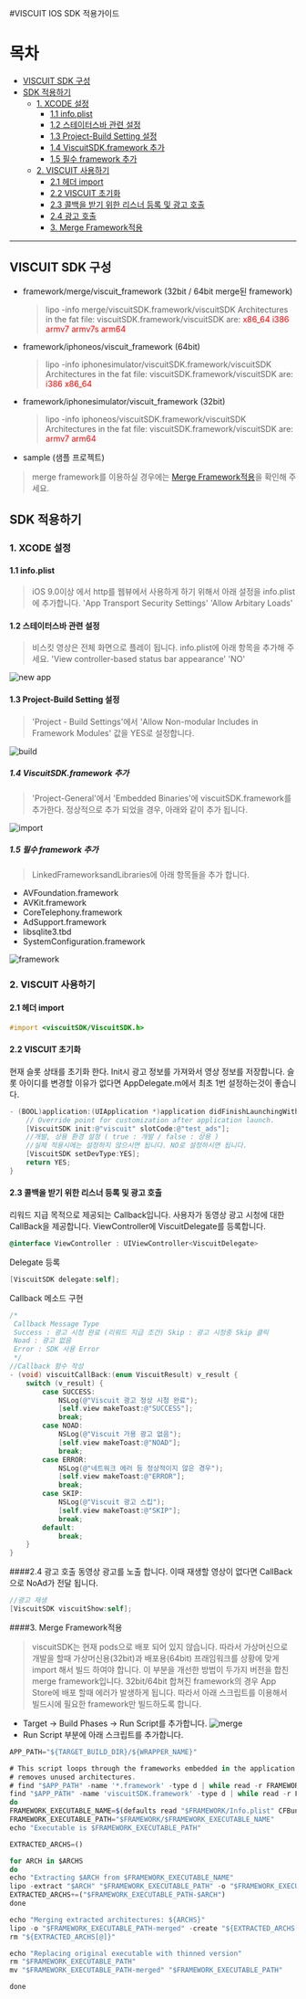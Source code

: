 #VISCUIT IOS SDK 적용가이드

목차
=================
* [VISCUIT SDK 구성](#viscuit-sdk-구성)
* [SDK 적용하기](#sdk-적용하기)
	* [1. XCODE 설정](#1-xcode-설정)
		* [1.1 info.plist](#11-infoplist)
		* [1.2 스테이터스바 관련 설정](#12-스테이터스바-관련-설정)
		* [1.3 Project-Build Setting 설정](#13-project-build-setting-설정)
		* [1.4 ViscuitSDK.framework 추가](#14-viscuitsdkframework-추가)
		* [1.5 필수 framework 추가](#15-필수-framework-추가)
    * [2. VISCUIT 사용하기](#2-viscuit-사용하기)
    	* [2.1 헤더 import](#21-헤더-import)
    	* [2.2 VISCUIT 초기화](#22-viscuit-초기화)
    	* [2.3 콜백을 받기 위한 리스너 등록 및 광고 호출](#23-콜백을-받기-위한-리스너-등록-및-광고-호출)
    	* [2.4 광고 호출](#24-광고-호출)
    	* [3. Merge Framework적용](#3-merge-framework적용)

---

## VISCUIT SDK 구성
- framework/merge/viscuit_framework (32bit / 64bit merge된 framework)

	> lipo -info merge/viscuitSDK.framework/viscuitSDK
Architectures in the fat file: viscuitSDK.framework/viscuitSDK are: <font color="red">x86_64 i386 armv7 armv7s arm64</font>

- framework/iphoneos/viscuit_framework (64bit)

	> lipo -info iphonesimulator/viscuitSDK.framework/viscuitSDK
Architectures in the fat file: viscuitSDK.framework/viscuitSDK are: <font color="red">i386 x86_64</font>

- framework/iphonesimulator/viscuit_framework (32bit)

	> lipo -info iphoneos/viscuitSDK.framework/viscuitSDK
Architectures in the fat file: viscuitSDK.framework/viscuitSDK are: <font color="red">armv7 arm64</font>

- sample (샘플 프로젝트)

> merge framework를 이용하실 경우에는 [Merge Framework적용](#3-merge-framework적용)을 확인해 주세요.



## SDK 적용하기

###  1. XCODE 설정
#### 1.1 info.plist
>  iOS 9.0이상 에서 http를 웹뷰에서 사용하게 하기 위해서 아래 설정을 info.plist에 추가합니다.
'App Transport Security Settings'
'Allow Arbitary Loads'

#### 1.2 스테이터스바 관련 설정
> 비스킷 영상은 전체 화면으로 플레이 됩니다. info.plist에 아래 항목을 추가해 주세요.
'View controller-based status bar appearance' 'NO'

![new app](./img/sdk-1.png)


####  1.3 Project-Build Setting 설정
> 'Project - Build Settings'에서 'Allow Non-modular Includes in Framework Modules' 값을 YES로 설정합니다.

![build](./img/sdk-2.png)

##### 1.4 ViscuitSDK.framework 추가
> 'Project-General'에서 'Embedded Binaries'에 viscuitSDK.framework를 추가한다. 정상적으로 추가 되었을 경우, 아래와 같이 추가 됩니다.

![import](./img/sdk-3.png)

##### 1.5 필수 framework 추가
> LinkedFrameworksandLibraries에 아래 항목들을 추가 합니다.
- AVFoundation.framework
- AVKit.framework
- CoreTelephony.framework
- AdSupport.framework
- libsqlite3.tbd
- SystemConfiguration.framework

![framework](./img/sdk-4.png)

### 2. VISCUIT 사용하기

#### 2.1 헤더 import
```objectivec
#import <viscuitSDK/ViscuitSDK.h>
```

#### 2.2 VISCUIT 초기화
현재 슬롯 상태를 초기화 한다. Init시 광고 정보를 가져와서 영상 정보를 저장합니다.
슬롯 아이디를 변경할 이유가 없다면 AppDelegate.m에서 최초 1번 설정하는것이 좋습니다.
```objectivec
- (BOOL)application:(UIApplication *)application didFinishLaunchingWithOptions:(NSDictionary *)launchOptions {
    // Override point for customization after application launch.
    [ViscuitSDK init:@"viscuit" slotCode:@"test_ads"];
    //개발, 상용 환경 설정 ( true : 개발 / false : 상용 )
    //실제 적용시에는 설정하지 않으시면 됩니다. NO로 설정하시면 됩니다.
    [ViscuitSDK setDevType:YES];
    return YES;
}

```


#### 2.3 콜백을 받기 위한 리스너 등록 및 광고 호출
리워드 지급 목적으로 제공되는 Callback입니다.
사용자가 동영상 광고 시청에 대한 CallBack을 제공합니다.
ViewController에 ViscuitDelegate를 등록합니다.
```objectivec
@interface ViewController : UIViewController<ViscuitDelegate>
```
Delegate 등록
```objectivec
[ViscuitSDK delegate:self];
```

Callback 메소드 구현
```objectivec
/*
 Callback Message Type
 Success : 광고 시청 완료 (리워드 지급 조건) Skip : 광고 시청중 Skip 클릭
 Noad : 광고 없음
 Error : SDK 사용 Error
 */
//Callback 함수 작성
- (void) viscuitCallBack:(enum ViscuitResult) v_result {
    switch (v_result) {
        case SUCCESS:
            NSLog(@"Viscuit 광고 정상 시청 완료");
            [self.view makeToast:@"SUCCESS"];
            break;
        case NOAD:
            NSLog(@"Viscuit 가용 광고 없음");
            [self.view makeToast:@"NOAD"];
            break;
        case ERROR:
            NSLog(@"네트워크 에러 등 정상적이지 않은 경우");
            [self.view makeToast:@"ERROR"];
            break;
        case SKIP:
            NSLog(@"Viscuit 광고 스킵");
            [self.view makeToast:@"SKIP"];
            break;
        default:
            break;
    }
}
```

####2.4 광고 호출
동영상 광고를 노출 합니다.
이때 재생할 영상이 없다면 CallBack으로 NoAd가 전달 됩니다.
```objectivec
//광고 재생
[ViscuitSDK viscuitShow:self];
```



####3. Merge Framework적용
> viscuitSDK는 현재 pods으로 배포 되어 있지 않습니다. 따라서 가상머신으로 개발을 할때 가상머신용(32bit)과 배포용(64bit) 프래임워크를 상황에 맞게 import 해서 빌드 하여야 합니다.
 이 부분을 개선한 방법이 두가지 버전을 합친 merge framework입니다. 32bit/64bit 합쳐진 framework의 경우 App Store에 배포 할때 에러가 발생하게 됩니다. 따라서 아래 스크립트를 이용해서 빌드시에 필요한 framework만 빌드하도록 합니다.

- Target -> Build Phases -> Run Script를 추가합니다.
![merge](./img/sdk-5.png)
- Run Script 부분에 아래 스크립트를 추가합니다.

```javascript
APP_PATH="${TARGET_BUILD_DIR}/${WRAPPER_NAME}"

# This script loops through the frameworks embedded in the application and
# removes unused architectures.
# find "$APP_PATH" -name '*.framework' -type d | while read -r FRAMEWORK
find "$APP_PATH" -name 'viscuitSDK.framework' -type d | while read -r FRAMEWORK
do
FRAMEWORK_EXECUTABLE_NAME=$(defaults read "$FRAMEWORK/Info.plist" CFBundleExecutable)
FRAMEWORK_EXECUTABLE_PATH="$FRAMEWORK/$FRAMEWORK_EXECUTABLE_NAME"
echo "Executable is $FRAMEWORK_EXECUTABLE_PATH"

EXTRACTED_ARCHS=()

for ARCH in $ARCHS
do
echo "Extracting $ARCH from $FRAMEWORK_EXECUTABLE_NAME"
lipo -extract "$ARCH" "$FRAMEWORK_EXECUTABLE_PATH" -o "$FRAMEWORK_EXECUTABLE_PATH-$ARCH"
EXTRACTED_ARCHS+=("$FRAMEWORK_EXECUTABLE_PATH-$ARCH")
done

echo "Merging extracted architectures: ${ARCHS}"
lipo -o "$FRAMEWORK_EXECUTABLE_PATH-merged" -create "${EXTRACTED_ARCHS[@]}"
rm "${EXTRACTED_ARCHS[@]}"

echo "Replacing original executable with thinned version"
rm "$FRAMEWORK_EXECUTABLE_PATH"
mv "$FRAMEWORK_EXECUTABLE_PATH-merged" "$FRAMEWORK_EXECUTABLE_PATH"

done
```

